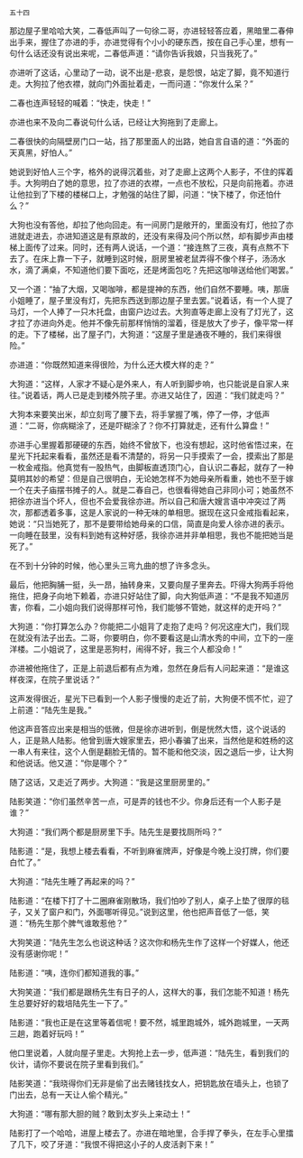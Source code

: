     五十四 

   那边屋子里哈哈大笑，二春低声叫了一句徐二哥，亦进轻轻答应着，黑暗里二春伸出手来，握住了亦进的手，亦进觉得有个小小的硬东西，按在自己手心里，想有一句什么话还没有说出来呢，二春低声道：“请你告诉我娘，只当我死了。”

   亦进听了这话，心里动了一动，说不出是-悲哀，是怨恨，站定了脚，竟不知道行走。大狗拉了他衣襟，就向门外面扯着走，一而问道：“你发什么呆？”

   二春也连声轻轻的喊着：“快走，快走！”

   亦进也来不及向二春说句什么话，已经让大狗拖到了走廊上。

   二春很快的向隔壁房门口一站，挡了那里面人的出路，她自言自语的道：“外面的天真黑，好怕人。”

   她说到好怕人三个字，格外的说得沉着些，对了走廊上这两个人影子，不住的挥着手。大狗明白了她的意思，拉了亦进的衣襟，一点也不放松，只是向前拖着。亦进让他拉到了下楼的楼梯口上，才勉强的站住了脚，问道：“快下楼了，你还怕什么？”

   大狗也没有答他，却拉了他向回走。有一间房门是敞开的，里面没有灯，他拉了亦进就走进去，亦进知道这是有原故的，还没有来得及问个所以然，却有脚步声由楼梯上面传了过来。同时，还有两人说话，一个道：“接连熬了三夜，真有点熬不下去了。在床上靠一下子，就睡到这时候，厨房里被老鼠弄得不像个样子，汤汤水水，滴了满桌，不知道他们要下面吃，还是烤面包吃？先把这咖啡送给他们喝罢。”

   又一个道：“抽了大烟，又喝咖啡，都是提神的东西，他们自然不要睡。咦，那唐小姐睡了，屋子里没有灯，先把东西送到那边屋子里去罢。”说着话，有一个人提了马灯，一个人捧了一只木托盘，由窗户边过去。大狗直等走廊上没有了灯光了，这才拉了亦进向外走。他并不像先前那样悄悄的溜着，径是放大了步子，像平常一样的走。下了楼梯，出了屋子门，大狗道：“这屋子里是通夜不睡的，我们来得很险。”

   亦进道：“你既然知道来得很险，为什么还大模大样的走？”

   大狗道：“这样，人家才不疑心是外来人，有人听到脚步响，也只能说是自家人来往。”说着话，两人已是走到楼外院子里。亦进又站住了，因道：“我们就走吗？”

   大狗本来要笑出米，却立刻弯了腰下去，将手掌握了嘴，停了一停，才低声道：“二哥，你病糊涂了，还是吓糊涂了？你不打算就走，还有什么算盘！”

   亦进手心里握着那硬硬的东西，始终不曾放下，也没有想起，这时他省悟过来，在星光下托起来看看，虽然还是看不清楚的，将另一只手摸索了一会，摸索出了那是一枚金戒指。他真觉有一股热气，由脚板直透顶门心，自认识二春起，就存了一种莫明其妙的希望：但是自己很明白，无论她怎样不为她母亲所看重，她也不至于嫁一个在夫子庙摆书摊子的人。就是二春自己，也很看得她自己非同小可；她虽然不把徐亦进当个坏人，但也不会爱我徐亦进。所以自己和唐大嫂言语中冲突过了两次，那都透着多事，这是人家说的一种无味的单相思。据现在这只金戒指看起来，她说：“只当她死了，那不是要带给她母亲的口信，简直是向爱人徐亦进的表示。一向睡在鼓里，没有料到她有这种好感，我徐亦进并非单相思，我也不能把她当是死了。”

   在不到十分钟的时候，他心里头三弯九曲的想了许多念头。

   最后，他把胸脯一挺，头一昂，抽转身来，又要向屋子里奔去。吓得大狗两手将他拖住，把身子向地下赖着，亦进只好站住了脚，向大狗低声道：“不是我不知道厉害，你看，二小姐向我们说得那样可怜，我们能够不管她，就这样的走开吗？”

   大狗道：“你打算怎么办？你能把二小姐背了走抱了走吗？何况这座大门，我们现在就没有法子出去。二哥，你要明白，你不要看这是山清水秀的中间，立下的一座洋楼。二小姐说了，这里是恶狗村，闹得不好，我三个人都没命！”

   亦进被他拖住了，正是上前退后都有点为难，忽然在身后有人问起来道：“是谁这样夜深，在院子里说话？”

   这声发得很近，星光下已看到一个人影子慢慢的走近了前，大狗便不慌不忙，迎了上前道：“陆先生是我。”

   他这声音答应出来是相当的低微，但是徐亦进听到，倒是恍然大悟，这个说话的人，正是熟人陆影。他曾到唐大嫂家里去，把小春骗了出来，当然他是和姓杨的这一串人有来往，这个人倒是翻脸无情的。暂不能和他交淡，因之退后一步，让大狗和他说话。他又道：“你是哪个？”

   随了这话，又走近了两步。大狗道：“我是这里厨房里的。”

   陆影笑道：“你们虽然辛苦一点，可是弄的钱也不少。你身后还有一个人影子是谁？”

   大狗道：“我们两个都是厨房里下手。陆先生是要找厕所吗？”

   陆影道：“是，我想上楼去看看，不听到麻雀牌声，好像是今晚上没打牌，你们要白忙了。”

   大狗道：“陆先生睡了再起来的吗？”

   陆影道：“在楼下打了十二圈麻雀刚散场，我们怕吵了别人，桌子上垫了很厚的毯子，又关了窗户和门，外面哪听得见。”说到这里，他也把声音低了一低，笑道：“杨先生那个脾气谁敢惹他？”

   大狗笑道：“陆先生怎么也说这种话？这次你和杨先生作了这样一个好媒人，他还没有感谢你呢！”

   陆影道：“咦，连你们都知道我的事。”

   大狗笑道：“我们都是跟杨先生有日子的人，这样大的事，我们怎能不知道！杨先生总要好好的栽培陆先生一下了。”

   陆影道：“我也正是在这里等着信呢！要不然，城里跑城外，城外跑城里，一天两三趟，跑着好玩吗！”

   他口里说着，人就向屋子里走。大狗抢上去一步，低声道：“陆先生，看到我们的伙计，请你不要说在院子里看到我们。”

   陆影笑道：“我晓得你们无非是偷了出去赌钱找女人，把钥匙放在墙头上，也锁了门出去，总有一天让人偷个精光。”

   大狗道：“哪有那大胆的贼？敢到太岁头上来动土！”

   陆影打了一个哈哈，进屋上楼去了。亦进在暗地里，合手捍了拳头，在左手心里擂了几下，咬了牙道：“我恨不得把这小子的人皮活剥下来！”

